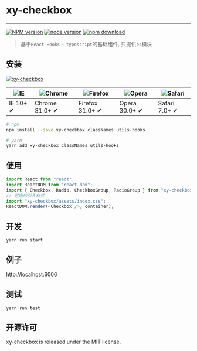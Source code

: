 # xy-checkbox

---

[![NPM version][npm-image]][npm-url]
[![node version][node-image]][node-url]
[![npm download][download-image]][download-url]

[npm-image]: http://img.shields.io/npm/v/xy-checkbox.svg?style=flat-square
[npm-url]: http://npmjs.org/package/xy-checkbox
[node-image]: https://img.shields.io/badge/node.js-%3E=_0.10-green.svg?style=flat-square
[node-url]: http://nodejs.org/download/
[download-image]: https://img.shields.io/npm/dm/xy-checkbox.svg?style=flat-square
[download-url]: https://npmjs.org/package/xy-checkbox

> 基于`React Hooks` + `typescript`的基础组件, 只提供`es`模块

## 安装

[![xy-checkbox](https://nodei.co/npm/xy-checkbox.png)](https://npmjs.org/package/xy-checkbox)

| ![IE](https://github.com/alrra/browser-logos/blob/master/src/edge/edge_48x48.png?raw=true) | ![Chrome](https://github.com/alrra/browser-logos/blob/master/src/chrome/chrome_48x48.png?raw=true) | ![Firefox](https://github.com/alrra/browser-logos/blob/master/src/firefox/firefox_48x48.png?raw=true) | ![Opera](https://github.com/alrra/browser-logos/blob/master/src/opera/opera_48x48.png?raw=true) | ![Safari](https://github.com/alrra/browser-logos/blob/master/src/safari/safari_48x48.png?raw=true) |
| ------------------------------------------------------------------------------------------ | -------------------------------------------------------------------------------------------------- | ----------------------------------------------------------------------------------------------------- | ----------------------------------------------------------------------------------------------- | -------------------------------------------------------------------------------------------------- |
| IE 10+ ✔                                                                                   | Chrome 31.0+ ✔                                                                                     | Firefox 31.0+ ✔                                                                                       | Opera 30.0+ ✔                                                                                   | Safari 7.0+ ✔                                                                                      |

```sh
# npm
npm install --save xy-checkbox classNames utils-hooks

# yarn
yarn add xy-checkbox classNames utils-hooks
```

## 使用

```ts
import React from "react";
import ReactDOM from "react-dom";
import { Checkbox, Radio, CheckboxGroup, RadioGroup } from "xy-checkbox";
// 可选的引入样式
import "xy-checkbox/assets/index.css";
ReactDOM.render(<Checkbox />, container);
```

## 开发

```sh
yarn run start
```

## 例子

http://localhost:6006

## 测试

```
yarn run test
```

## 开源许可

xy-checkbox is released under the MIT license.
